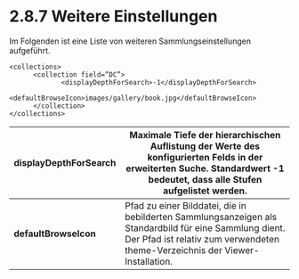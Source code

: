 # 2.8.7 Weitere Einstellungen

Im Folgenden ist eine Liste von weiteren Sammlungseinstellungen aufgeführt. 

```markup
<collections>
      <collection field=”DC”>
             <displayDepthForSearch>-1</displayDepthForSearch>
             <defaultBrowseIcon>images/gallery/book.jpg</defaultBrowseIcon>
      </collection>
</collections>
```

| **displayDepthForSearch**   |  Maximale Tiefe der hierarchischen Auflistung der Werte des konfigurierten Felds in der erweiterten Suche. Standardwert -1 bedeutet, dass alle Stufen aufgelistet werden. |
| --- | --- |
| **defaultBrowseIcon**   |  Pfad zu einer Bilddatei, die in bebilderten Sammlungsanzeigen als Standardbild für eine Sammlung dient. Der Pfad ist relativ zum verwendeten theme-Verzeichnis der Viewer-Installation. |

